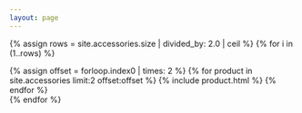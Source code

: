 ```yaml
---
layout: page
---
```

{% assign rows = site.accessories.size | divided_by: 2.0 | ceil %}
{% for i in (1..rows) %}
  <div class="row">
  {% assign offset = forloop.index0 | times: 2 %}
  {% for product in site.accessories limit:2 offset:offset %}
    {% include product.html %}
  {% endfor %}
  </div>
{% endfor %}
